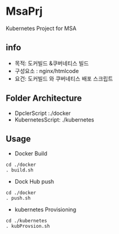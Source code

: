 # MsaPrj
Kubernetes Project for MSA

## info
- 목적: 도커빌드 &쿠버네티스 빌드
- 구성요소 : nginx/htmlcode
- 요건: 도커빌드 와 쿠버네티스 배포 스크립트

## Folder Architecture
* DpclerScript :./docker
* KubernetesScript: ./kubernetes

## Usage

* Docker Build
```
cd ./docker
. build.sh
```

* Dock Hub push
```
cd ./docker
. push.sh
```

* kubernetes Provisioning

```
cd ./kubernetes
. kubProvsion.sh
```

